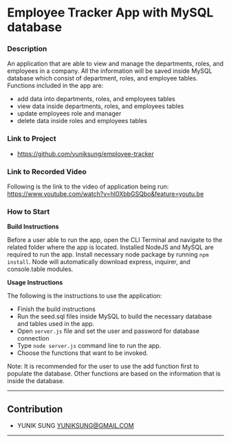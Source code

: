 
# Employee Tracker App with MySQL database

### Description

An application that are able to view and manage the departments, roles, and employees in a company. All the information will be saved inside MySQL database which consist of department, roles, and employee tables. Functions included in the app are:
* add data into departments, roles, and employees tables
* view data inside departments, roles, and employees tables
* update employees role and manager
* delete data inside  roles and employees tables

### Link to Project

* https://github.com/yuniksung/employee-tracker


### Link to Recorded Video

Following is the link to the video of application being run:
https://www.youtube.com/watch?v=hI0XbbGSQbo&feature=youtu.be

### How to Start

**Build Instructions**

Before a user able to run the app, open the CLI Terminal and navigate to the related folder where the app is located. Installed NodeJS and MySQL are required to run the app. Install necessary node package by running `npm install`. Node will automatically download express, inquirer, and console.table modules.

**Usage Instructions**

The following is the instructions to use the application:
* Finish the build instructions
* Run the seed.sql files inside MySQL to build the necessary database and tables used in the app.
* Open `server.js` file and set the user and password for database connection
* Type `node server.js` command line to run the app.
* Choose the functions that want to be invoked.

Note: It is recommended for the user to use the add function first to populate the database. Other functions are based on the information that is inside the database.


---
## Contribution
- YUNIK SUNG <YUNIKSUNG@GMAIL.COM>
---
